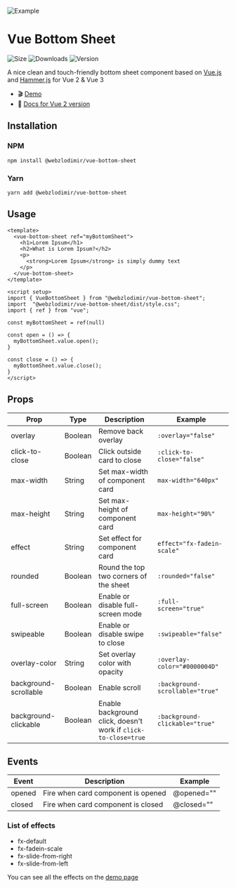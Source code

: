 ![Example](https://anyprinter.ru/logo.jpg)

# Vue Bottom Sheet 
![Size](https://img.shields.io/bundlephobia/minzip/@webzlodimir/vue-bottom-sheet)
![Downloads](https://img.shields.io/npm/dt/@webzlodimir/vue-bottom-sheet)
![Version](https://img.shields.io/npm/v/@webzlodimir/vue-bottom-sheet)

A nice clean and touch-friendly bottom sheet component based on [Vue.js](https://vuejs.org/) and [Hammer.js](https://hammerjs.github.io/) for Vue 2 & Vue 3

 - :clapper: [Demo](https://vaban-ru.github.io/vue-bottom-sheet-demo/)
 - :open_book: [Docs for Vue 2 version](https://github.com/vaban-ru/vue-bottom-sheet/blob/master/README_VUE2.MD)

## Installation

### NPM

```
npm install @webzlodimir/vue-bottom-sheet
```

### Yarn

```
yarn add @webzlodimir/vue-bottom-sheet
```

## Usage

```vue
<template>
  <vue-bottom-sheet ref="myBottomSheet">
    <h1>Lorem Ipsum</h1>
    <h2>What is Lorem Ipsum?</h2>
    <p>
      <strong>Lorem Ipsum</strong> is simply dummy text
    </p>
  </vue-bottom-sheet>
</template>

<script setup>
import { VueBottomSheet } from "@webzlodimir/vue-bottom-sheet";
import  "@webzlodimir/vue-bottom-sheet/dist/style.css";
import { ref } from "vue";

const myBottomSheet = ref(null)

const open = () => {
  myBottomSheet.value.open();
}

const close = () => {
  myBottomSheet.value.close();
}
</script>
```
## Props

| Prop                  | Type       | Description                                                    | Example                         |
|-----------------------|------------|----------------------------------------------------------------|---------------------------------|
| overlay               | Boolean    | Remove back overlay                                            |  `:overlay="false"`             |
| click-to-close        | Boolean    | Click outside card to close                                    | `:click-to-close="false"`       |
| max-width             | String     | Set max-width of component card                                | `max-width="640px"`             |
| max-height            | String     | Set max-height of component card                               | `max-height="90%"`              |
| effect                | String     | Set effect for component card                                  | `effect="fx-fadein-scale"`      |
| rounded               | Boolean    | Round the top two corners of the sheet                         | `:rounded="false"`              |
| full-screen           | Boolean    | Enable or disable full-screen mode                             | `:full-screen="true"`        |
| swipeable             | Boolean    | Enable or disable swipe to close                               | `:swipeable="false"`           |
| overlay-color         | String     | Set overlay color with opacity                                 | `:overlay-color="#0000004D"`    |
| background-scrollable | Boolean    | Enable scroll                                                  | `:background-scrollable="true"` |
| background-clickable  | Boolean    | Enable background click, doesn't work if `click-to-close=true` | `:background-clickable="true"`  |

## Events

| Event    | Description                          | Example      |
|----------|--------------------------------------|--------------|
| opened   | Fire when card component is opened   | @opened=""   |
| closed   | Fire when card component is closed   | @closed=""   |

### List of effects

- fx-default
- fx-fadein-scale
- fx-slide-from-right
- fx-slide-from-left

You can see all the effects on the [demo page](https://vaban-ru.github.io/vue-bottom-sheet-demo/)
